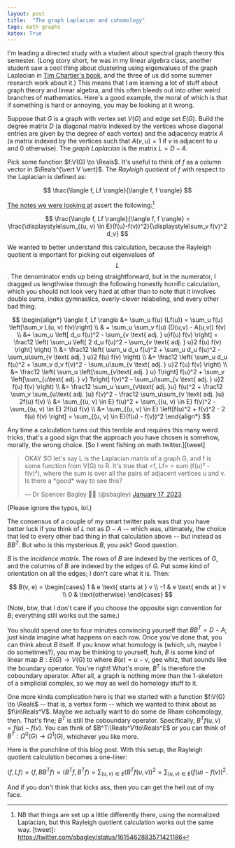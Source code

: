```yaml
---
layout: post
title:  "The graph Laplacian and cohomology"
tags: math graphs 
katex: True
---
```


I'm leading a directed study with a student about spectral graph theory this semester. (Long story short, he was in my linear algebra class, another student saw a cool thing about clustering using eigenvalues of the graph Laplacian in [Tim Chartier's book][tc-book], and the three of us did some summer research work about it.) This means that I am learning a lot of stuff about graph theory and linear algebra, and this often bleeds out into other weird branches of mathematics. Here's a good example, the moral of which is that if something is hard or annoying, you may be looking at it wrong.

Suppose that $G$ is a graph with vertex set $V(G)$ and edge set $E(G)$. Build the degree matrix $D$ (a diagonal matrix indexed by the vertices whose diagonal entries are given by the degree of each vertex) and the adjacency matrix $A$ (a matrix indexed by the vertices such that $A(v,u) = 1$ if $v$ is adjacent to $u$ and $0$ otherwise). The *graph Laplacian* is the matrix $L = D - A$. 

Pick some function $f:V(G) \to \Reals$. It's useful to think of $f$ as a column vector in $\Reals^{\vert V \vert}$. The *Rayleigh quotient* of $f$ with respect to the Laplacian is defined as:

$$
\frac{\langle f, Lf \rangle}{\langle f, f \rangle}
$$

[The notes we were looking at][fan-chung-ch1] assert the following:[^1]

$$ 
\frac{\langle f, Lf \rangle}{\langle f, f \rangle} = \frac{\displaystyle\sum_{(u, v) \in E}(f(u)-f(v))^2}{\displaystyle\sum_v f(v)^2 d_v}
$$

We wanted to better understand this calculation, because the Rayleigh quotient is important for picking out eigenvalues of $$L$$. The denominator ends up being straightforward, but in the numerator, I dragged us lengthwise through the following honestly horrific calculation, which you should not look very hard at other than to note that it involves double sums, index gymnastics, overly-clever relabeling, and every other bad thing.

$$
\begin{align*}
    \langle f, Lf \rangle &= \sum_u f(u) (Lf(u)) = \sum_u f(u) \left[\sum_v L(u, v) f(v)\right] \\
    & = \sum_u \sum_v f(u) (D(u,v) - A(u,v)) f(v) \\
    &= \sum_u \left[ d_u f(u)^2 - \sum_{v \text{ adj. } u}f(u) f(v) \right]
    = \frac12 \left( \sum_u \left[ 2 d_u f(u)^2 - \sum_{v \text{ adj. } u}2 f(u) f(v) \right] \right) \\
    &= \frac12 \left( \sum_u  d_u f(u)^2 + \sum_u  d_u f(u)^2 - \sum_u\sum_{v \text{ adj. } u}2 f(u) f(v) \right) \\
    &= \frac12 \left( \sum_u  d_u f(u)^2 + \sum_v  d_v f(v)^2 - \sum_u\sum_{v \text{ adj. } u}2 f(u) f(v) \right) \\
    &= \frac12 \left( \sum_u \left[\sum_{v\text{ adj. } u} 1\right] f(u)^2 + \sum_v  \left[\sum_{u\text{ adj. } v} 1\right] f(v)^2 - \sum_u\sum_{v \text{ adj. } u}2 f(u) f(v) \right) \\
    &= \frac12 \sum_u \sum_{v\text{ adj. }u} f(u)^2 + \frac12 \sum_v \sum_{u\text{ adj. }u} f(v)^2 - 
    \frac12 \sum_u\sum_{v \text{ adj. }u} 2f(u) f(v) \\
    &= \sum_{(u, v) \in E} f(u)^2 + \sum_{(u, v) \in E} f(v)^2 - \sum_{(u, v) \in E} 2f(u) f(v)  \\
    &= \sum_{(u, v) \in E} \left[f(u)^2 + f(v)^2 - 2 f(u) f(v) \right] = \sum_{(u, v) \in E}(f(u) - f(v))^2
\end{align*}
$$

Any time a calculation turns out this terrible and requires this many weird tricks, that's a good sign that the approach you have chosen is somehow, morally, the wrong choice. [So I went fishing on math twitter.][tweet]

<blockquote class="twitter-tweet"><p lang="en" dir="ltr">OKAY SO let&#39;s say L is the Laplacian matrix of a graph G, and f is some function from V(G) to R. It&#39;s true that &lt;f, Lf&gt; = sum (f(u)² - f(v)²), where the sum is over all the pairs of adjacent vertices u and v. Is there a *good* way to see this?</p>&mdash; Dr Spencer Bagley 🏳️‍🌈 (@sbagley) <a href="https://twitter.com/sbagley/status/1615462883571421186?ref_src=twsrc%5Etfw">January 17, 2023</a></blockquote> <script async src="https://platform.twitter.com/widgets.js" charset="utf-8"></script> 

(Please ignore the typos, lol.)

The consensus of a couple of my smart twitter pals was that you have better luck if you think of $L$ not as $D-A$ -- which was, ultimately, the choice that led to every other bad thing in that calculation above -- but instead as $B B^T$. But who is this mysterious $B$, you ask? Good question.

$B$ is the *incidence matrix*. The rows of $B$ are indexed by the vertices of $G$, and the columns of $B$ are indexed by the edges of $G$. Put some kind of orientation on all the edges; I don't care what it is. Then:

$$
B(v, e) = 
\begin{cases}
1 & e \text{ starts at } v \\
-1 & e \text{ ends at } v \\
0 & \text{otherwise}
\end{cases}
$$

(Note, btw, that I don't care if you choose the opposite sign convention for $B$; everything still works out the same.)

You should spend one to four minutes convincing yourself that $B B^T = D - A$; just kinda imagine what happens on each row. Once you've done that, you can think about $B$ itself. If you know what homology is (which, uh, maybe I do sometimes?), you may be thinking to yourself, huh, $B$ is some kind of linear map $B:E(G) \to V(G)$ to where $B(e) = u -v$, gee whiz, that sounds like the boundary operator. You're right! What's more, $B^T$ is therefore the coboundary operator. After all, a graph is nothing more than the 1-skeleton of a simplicial complex, so we may as well do homology stuff to it.

One more kinda complication here is that we started with a function $f:V(G) \to \Reals$ -- that is, a vertex form -- which we wanted to think about as $f\in\Reals^V$. Maybe we actually want to do some de Rham cohomology, then. That's fine; $B^T$ is still the coboundary operator. Specifically, $B^Tf(u, v) = f(u) - f(v)$. You can think of $B^T:\Reals^V\to\Reals^E$ or you can think of $B^T:\Omega^0(G) \to \Omega^1(G)$, whichever you like more.

Here is the punchline of this blog post. With this setup, the Rayleigh quotient calculation becomes a one-liner:

$$
\langle f, Lf \rangle 
= \langle f, B B^T f \rangle 
= \langle B^T f, B^T f \rangle = \sum_{(u, v) \in E} (B^T f(u,v))^2 = \sum_{(u, v) \in E} (f(u) - f(v))^2.
$$

And if you don't think that kicks ass, then you can get the hell out of my face.

[tc-book]: https://www.amazon.com/When-Linear-Anneli-Mathematical-Library/dp/0883856492
[fan-chung-ch1]: https://mathweb.ucsd.edu/~fan/research/cb/ch1.pdf
[^1]: NB that things are set up a little differently there, using the normalized Laplacian, but this Rayleigh quotient calculation works out the same way.
[tweet]: https://twitter.com/sbagley/status/1615462883571421186